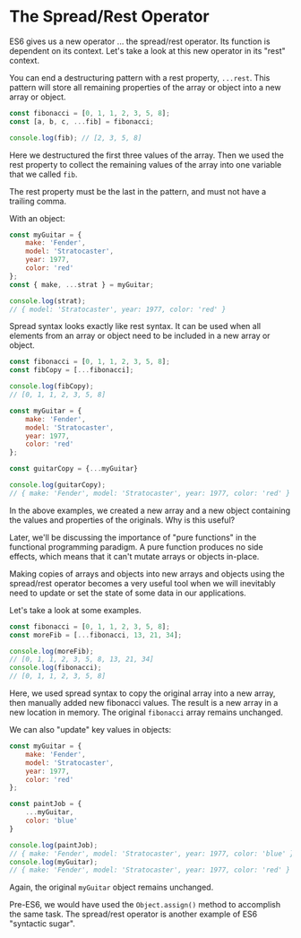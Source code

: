 # The Spread/Rest Operator

ES6 gives us a new operator ... the spread/rest operator. Its function is dependent on its context. Let's take a look at this new operator in its "rest" context.

You can end a destructuring pattern with a rest property, `...rest`. This pattern will store all remaining properties of the array or object into a new array or object.

```js
const fibonacci = [0, 1, 1, 2, 3, 5, 8];
const [a, b, c, ...fib] = fibonacci;

console.log(fib); // [2, 3, 5, 8]
```

Here we destructured the first three values of the array. Then we used the rest property to collect the remaining values of the array into one variable that we called `fib`.

The rest property must be the last in the pattern, and must not have a trailing comma.

With an object:

```js
const myGuitar = {
    make: 'Fender',
    model: 'Stratocaster',
    year: 1977,
    color: 'red'
};
const { make, ...strat } = myGuitar;

console.log(strat);
// { model: 'Stratocaster', year: 1977, color: 'red' }
```

Spread syntax looks exactly like rest syntax. It can be used when all elements from an array or object need to be included in a new array or object.

```js
const fibonacci = [0, 1, 1, 2, 3, 5, 8];
const fibCopy = [...fibonacci];

console.log(fibCopy);
// [0, 1, 1, 2, 3, 5, 8]
```

```js
const myGuitar = {
    make: 'Fender',
    model: 'Stratocaster',
    year: 1977,
    color: 'red'
};

const guitarCopy = {...myGuitar}

console.log(guitarCopy);
// { make: 'Fender', model: 'Stratocaster', year: 1977, color: 'red' }
```
In the above examples, we created a new array and a new object containing the values and properties of the originals. Why is this useful?

Later, we'll be discussing the importance of "pure functions" in the functional programming paradigm. A pure function produces no side effects, which means that it can't mutate arrays or objects in-place.

Making copies of arrays and objects into new arrays and objects using the spread/rest operator becomes a very useful tool when we will inevitably need to update or set the state of some data in our applications.

Let's take a look at some examples.

```js
const fibonacci = [0, 1, 1, 2, 3, 5, 8];
const moreFib = [...fibonacci, 13, 21, 34];

console.log(moreFib);
// [0, 1, 1, 2, 3, 5, 8, 13, 21, 34]
console.log(fibonacci);
// [0, 1, 1, 2, 3, 5, 8]
```

Here, we used spread syntax to copy the original array into a new array, then manually added new fibonacci values. The result is a new array in a new location in memory. The original `fibonacci` array remains unchanged.

We can also "update" key values in objects:

```js
const myGuitar = {
    make: 'Fender',
    model: 'Stratocaster',
    year: 1977,
    color: 'red'
};

const paintJob = {
    ...myGuitar,
    color: 'blue'
}

console.log(paintJob);
// { make: 'Fender', model: 'Stratocaster', year: 1977, color: 'blue' }
console.log(myGuitar);
// { make: 'Fender', model: 'Stratocaster', year: 1977, color: 'red' }
```
Again, the original `myGuitar` object remains unchanged.

Pre-ES6, we would have used the `Object.assign()` method to accomplish the same task. The spread/rest operator is another example of ES6 "syntactic sugar".
